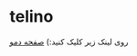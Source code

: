 # telino
روی لینک زیر کلیک کنید:)
[صفحه دمو](https://htaria.github.io/telegram-services-site/dist/demo.html)

